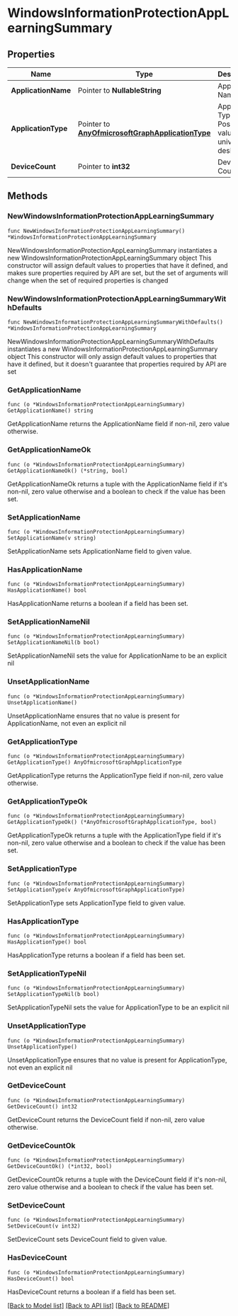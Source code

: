 # WindowsInformationProtectionAppLearningSummary

## Properties

Name | Type | Description | Notes
------------ | ------------- | ------------- | -------------
**ApplicationName** | Pointer to **NullableString** | Application Name | [optional] 
**ApplicationType** | Pointer to [**AnyOfmicrosoftGraphApplicationType**](anyOf&lt;microsoft.graph.applicationType&gt;.md) | Application Type. Possible values are: universal, desktop. | [optional] 
**DeviceCount** | Pointer to **int32** | Device Count | [optional] 

## Methods

### NewWindowsInformationProtectionAppLearningSummary

`func NewWindowsInformationProtectionAppLearningSummary() *WindowsInformationProtectionAppLearningSummary`

NewWindowsInformationProtectionAppLearningSummary instantiates a new WindowsInformationProtectionAppLearningSummary object
This constructor will assign default values to properties that have it defined,
and makes sure properties required by API are set, but the set of arguments
will change when the set of required properties is changed

### NewWindowsInformationProtectionAppLearningSummaryWithDefaults

`func NewWindowsInformationProtectionAppLearningSummaryWithDefaults() *WindowsInformationProtectionAppLearningSummary`

NewWindowsInformationProtectionAppLearningSummaryWithDefaults instantiates a new WindowsInformationProtectionAppLearningSummary object
This constructor will only assign default values to properties that have it defined,
but it doesn't guarantee that properties required by API are set

### GetApplicationName

`func (o *WindowsInformationProtectionAppLearningSummary) GetApplicationName() string`

GetApplicationName returns the ApplicationName field if non-nil, zero value otherwise.

### GetApplicationNameOk

`func (o *WindowsInformationProtectionAppLearningSummary) GetApplicationNameOk() (*string, bool)`

GetApplicationNameOk returns a tuple with the ApplicationName field if it's non-nil, zero value otherwise
and a boolean to check if the value has been set.

### SetApplicationName

`func (o *WindowsInformationProtectionAppLearningSummary) SetApplicationName(v string)`

SetApplicationName sets ApplicationName field to given value.

### HasApplicationName

`func (o *WindowsInformationProtectionAppLearningSummary) HasApplicationName() bool`

HasApplicationName returns a boolean if a field has been set.

### SetApplicationNameNil

`func (o *WindowsInformationProtectionAppLearningSummary) SetApplicationNameNil(b bool)`

 SetApplicationNameNil sets the value for ApplicationName to be an explicit nil

### UnsetApplicationName
`func (o *WindowsInformationProtectionAppLearningSummary) UnsetApplicationName()`

UnsetApplicationName ensures that no value is present for ApplicationName, not even an explicit nil
### GetApplicationType

`func (o *WindowsInformationProtectionAppLearningSummary) GetApplicationType() AnyOfmicrosoftGraphApplicationType`

GetApplicationType returns the ApplicationType field if non-nil, zero value otherwise.

### GetApplicationTypeOk

`func (o *WindowsInformationProtectionAppLearningSummary) GetApplicationTypeOk() (*AnyOfmicrosoftGraphApplicationType, bool)`

GetApplicationTypeOk returns a tuple with the ApplicationType field if it's non-nil, zero value otherwise
and a boolean to check if the value has been set.

### SetApplicationType

`func (o *WindowsInformationProtectionAppLearningSummary) SetApplicationType(v AnyOfmicrosoftGraphApplicationType)`

SetApplicationType sets ApplicationType field to given value.

### HasApplicationType

`func (o *WindowsInformationProtectionAppLearningSummary) HasApplicationType() bool`

HasApplicationType returns a boolean if a field has been set.

### SetApplicationTypeNil

`func (o *WindowsInformationProtectionAppLearningSummary) SetApplicationTypeNil(b bool)`

 SetApplicationTypeNil sets the value for ApplicationType to be an explicit nil

### UnsetApplicationType
`func (o *WindowsInformationProtectionAppLearningSummary) UnsetApplicationType()`

UnsetApplicationType ensures that no value is present for ApplicationType, not even an explicit nil
### GetDeviceCount

`func (o *WindowsInformationProtectionAppLearningSummary) GetDeviceCount() int32`

GetDeviceCount returns the DeviceCount field if non-nil, zero value otherwise.

### GetDeviceCountOk

`func (o *WindowsInformationProtectionAppLearningSummary) GetDeviceCountOk() (*int32, bool)`

GetDeviceCountOk returns a tuple with the DeviceCount field if it's non-nil, zero value otherwise
and a boolean to check if the value has been set.

### SetDeviceCount

`func (o *WindowsInformationProtectionAppLearningSummary) SetDeviceCount(v int32)`

SetDeviceCount sets DeviceCount field to given value.

### HasDeviceCount

`func (o *WindowsInformationProtectionAppLearningSummary) HasDeviceCount() bool`

HasDeviceCount returns a boolean if a field has been set.


[[Back to Model list]](../README.md#documentation-for-models) [[Back to API list]](../README.md#documentation-for-api-endpoints) [[Back to README]](../README.md)


